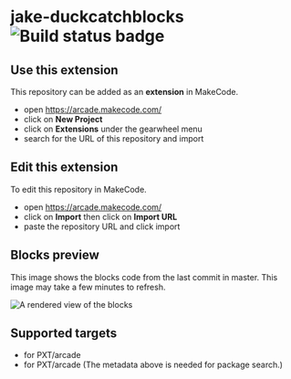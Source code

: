 # jake-duckcatchblocks ![Build status badge](https://github.com/ninersrock49/jake-duckcatchblocks/workflows/MakeCode/badge.svg)



## Use this extension

This repository can be added as an **extension** in MakeCode.

* open https://arcade.makecode.com/
* click on **New Project**
* click on **Extensions** under the gearwheel menu
* search for the URL of this repository and import

## Edit this extension

To edit this repository in MakeCode.

* open https://arcade.makecode.com/
* click on **Import** then click on **Import URL**
* paste the repository URL and click import

## Blocks preview

This image shows the blocks code from the last commit in master.
This image may take a few minutes to refresh.

![A rendered view of the blocks](https://github.com/ninersrock49/jake-duckcatchblocks/raw/master/.makecode/blocks.png)

## Supported targets

* for PXT/arcade
* for PXT/arcade
(The metadata above is needed for package search.)

